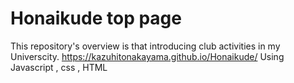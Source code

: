# Honaikude top page
This repository's overview is that introducing club activities in my Universcity.
https://kazuhitonakayama.github.io/Honaikude/
Using Javascript , css , HTML
